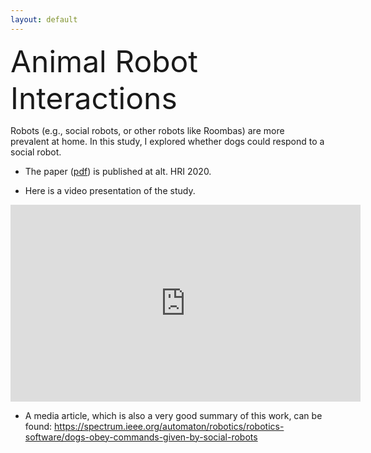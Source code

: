 ```yaml
---
layout: default
---
```


<p><font size="10">Animal Robot Interactions</font></p>

Robots (e.g., social robots, or other robots like Roombas) are more prevalent at home. In this study, I explored whether dogs could respond to a social robot.

* The paper ([pdf](/assets/pdf/dog_sit_study.pdf)) is published at alt. HRI 2020.

* Here is a video presentation of the study. 
<iframe width="560" height="315" src="https://www.youtube.com/embed/MZK-qLzPT3M" frameborder="0" allow="accelerometer; autoplay; encrypted-media; gyroscope; picture-in-picture" allowfullscreen></iframe>

* A media article, which is also a very good summary of this work, can be found: <https://spectrum.ieee.org/automaton/robotics/robotics-software/dogs-obey-commands-given-by-social-robots>
